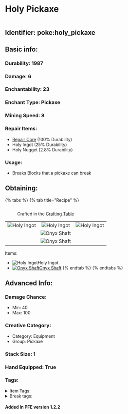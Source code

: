 # Holy Pickaxe

<figure><img src="https://github.com/user-attachments/assets/af3c03d9-d11b-4fe4-9284-d4fb1451ed2c" alt=""><figcaption></figcaption></figure>

## Identifier: **poke:holy\_pickaxe** <a href="#identifier" id="identifier"></a>

## Basic info:

### Durability: 1987 <a href="#durability" id="durability"></a>

### Damage: 6 <a href="#damage" id="damage"></a>

### Enchantability: 23 <a href="#enchantability" id="enchantability"></a>

### Enchant Type: Pickaxe <a href="#enchant-type" id="enchant-type"></a>

### Mining Speed: 8 <a href="#mining-speed" id="mining-speed"></a>

### Repair Items: <a href="#repair" id="repair"></a>

* [<img src="https://github.com/ItsMePok/PFE/assets/136857747/f15d8501-f297-4a77-b6de-3681297cdb09" alt="" data-size="line">Repair Core](../../items/cores/repair-core.md) (100% Durability)
* Holy Ingot (25% Durability)
* Holy Nugget (2.8% Durability)

### Usage:

* Breaks Blocks that a pickaxe can break

## Obtaining:

{% tabs %}
{% tab title="Recipe" %}
<figure><img src="https://minecraft.wiki/images/thumb/Crafting_Table_JE4_BE3.png/150px-Crafting_Table_JE4_BE3.png?5767f" alt=""><figcaption><p>Crafted in the <a href="https://minecraft.wiki/w/Crafting_Table">Crafting Table</a></p></figcaption></figure>

|                                                                                                |                                                                                                |                                                                                                |
| :--------------------------------------------------------------------------------------------: | :--------------------------------------------------------------------------------------------: | :--------------------------------------------------------------------------------------------: |
| ![Holy Ingot](https://github.com/user-attachments/assets/3e6cd2a4-3434-4f70-8255-9cd357bfb920) | ![Holy Ingot](https://github.com/user-attachments/assets/3e6cd2a4-3434-4f70-8255-9cd357bfb920) | ![Holy Ingot](https://github.com/user-attachments/assets/3e6cd2a4-3434-4f70-8255-9cd357bfb920) |
|                                                                                                | ![Onyx Shaft](https://github.com/user-attachments/assets/a3414dac-2ab0-4f48-9401-e1724dc29e06) |                                                                                                |
|                                                                                                | ![Onyx Shaft](https://github.com/user-attachments/assets/a3414dac-2ab0-4f48-9401-e1724dc29e06) |                                                                                                |

Items:

* <img src="https://github.com/user-attachments/assets/3e6cd2a4-3434-4f70-8255-9cd357bfb920" alt="Holy Ingot" data-size="line">Holy Ingot
* [<img src="https://github.com/user-attachments/assets/a3414dac-2ab0-4f48-9401-e1724dc29e06" alt="Onyx Shaft" data-size="line">Onyx Shaft](../../items/crafting-components/onyx-shaft.md)
{% endtab %}
{% endtabs %}

## Advanced Info:

### Damage Chance:

* Min: 40
* Max: 100

### Creative Category:

* Category: Equipment
* Group: Pickaxe

### Stack Size: 1 <a href="#stack-size" id="stack-size"></a>

### Hand Equipped: True <a href="#hand-equipped" id="hand-equipped"></a>

### Tags:

<details>

<summary>Item Tags:</summary>

* minecraft:is\_pickaxe
* minecraft:digger
* minecraft:is\_tool
* pfe:pickaxe

</details>

<details>

<summary>Break tags:</summary>

* pickaxe
* stone
* metal
* rail
* stone\_pick\_diggable
* wood\_pick\_diggable
* iron\_pick\_diggable
* minecraft:wood\_tier\_destructible
* minecraft:stone\_tier\_destructible
* minecraft:gold\_tier\_destructible
* minecraft:iron\_tier\_destructible
* minecraft:diamond\_tier\_destructible
* minecraft:netherite\_tier\_destructible
* minecraft:is\_pickaxe\_item\_destructible

</details>

#### Added In PFE version 1.2.2

